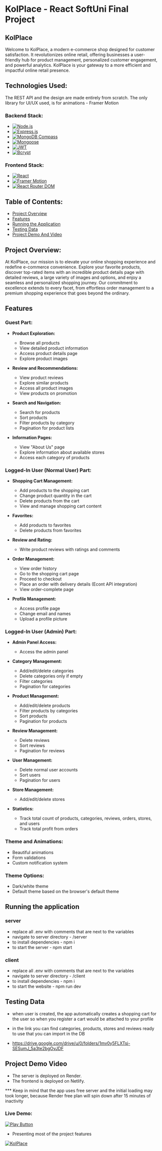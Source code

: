 # KolPlace - React SoftUni Final Project

## KolPlace
Welcome to KolPlace, a modern e-commerce shop designed for customer satisfaction. It revolutionizes online retail, offering businesses a user-friendly hub for product management, personalized customer engagement, and powerful analytics. KolPlace is your gateway to a more efficient and impactful online retail presence.

## Technologies Used:

The REST API and the design are made entirely from scratch. The only library for UI/UX used, is for animations - Framer Motion

### Backend Stack:
- [![Node.js](https://img.shields.io/badge/Node.js-✓-green)](https://nodejs.org/)
- [![Express.js](https://img.shields.io/badge/Express.js-✓-lightgrey)](https://expressjs.com/)
- [![MongoDB Compass](https://img.shields.io/badge/MongoDB_Compass-4DB33D)](https://www.mongodb.com/products/compass)
- [![Mongoose](https://img.shields.io/badge/Mongoose-5.13.2-orange)](https://mongoosejs.com/)
- [![JWT](https://img.shields.io/badge/JWT-✓-blue)](https://jwt.io/)
- [![Bcrypt](https://img.shields.io/badge/Bcrypt-✓-blueviolet)](https://www.npmjs.com/package/bcrypt)

### Frontend Stack:
- [![React](https://img.shields.io/badge/React-✓-blue)](https://reactjs.org/)
- [![Framer Motion](https://img.shields.io/badge/Framer_Motion-✓-brightgreen)](https://www.framer.com/motion/)
- [![React Router DOM](https://img.shields.io/badge/React_Router_DOM-✓-brightgreen)](https://reactrouter.com/web/guides/quick-start)


## Table of Contents:

- [Project Overview](#project-overview)
- [Features](#features)
- [Running the Application](#running-the-application)
- [Testing Data](#testing-data)
- [Project Demo And Video](#project-demo-video)

## Project Overview:

At KolPlace, our mission is to elevate your online shopping experience and redefine e-commerce convenience. Explore your favorite products, discover top-rated items with an incredible product details page with detailed reviews, a large variety of images and options, and enjoy a seamless and personalized shopping journey. Our commitment to excellence extends to every facet, from effortless order management to a premium shopping experience that goes beyond the ordinary.

## Features

### Guest Part:

- **Product Exploration:**
  - Browse all products
  - View detailed product information
  - Access product details page
  - Explore product images

- **Review and Recommendations:**
  - View product reviews
  - Explore similar products
  - Access all product images
  - View products on promotion

- **Search and Navigation:**
  - Search for products
  - Sort products
  - Filter products by category
  - Pagination for product lists

- **Information Pages:**
  - View "About Us" page
  - Explore information about available stores
  - Access each category of products

### Logged-In User (Normal User) Part:

- **Shopping Cart Management:**
  - Add products to the shopping cart
  - Change product quantity in the cart
  - Delete products from the cart
  - View and manage shopping cart content

- **Favorites:**
  - Add products to favorites
  - Delete products from favorites

- **Review and Rating:**
  - Write product reviews with ratings and comments

- **Order Management:**
  - View order history
  - Go to the shopping cart page
  - Proceed to checkout
  - Place an order with delivery details (Econt API integration)
  - View order-complete page

- **Profile Management:**
  - Access profile page
  - Change email and names
  - Upload a profile picture

### Logged-In User (Admin) Part:

- **Admin Panel Access:**
  - Access the admin panel

- **Category Management:**
  - Add/edit/delete categories
  - Delete categories only if empty
  - Filter categories
  - Pagination for categories

- **Product Management:**
  - Add/edit/delete products
  - Filter products by categories
  - Sort products
  - Pagination for products

- **Review Management:**
  - Delete reviews
  - Sort reviews
  - Pagination for reviews

- **User Management:**
  - Delete normal user accounts
  - Sort users
  - Pagination for users

- **Store Management:**
  - Add/edit/delete stores

- **Statistics:**
  - Track total count of products, categories, reviews, orders, stores, and users
  - Track total profit from orders
 

### Theme and Animations:
  - Beautiful animations
  - Form validations
  - Custom notification system

### Theme Options:
  - Dark/white theme
  - Default theme based on the browser's default theme


## Running the application

  
  ### server
  - replace all .env with comments that are next to the variables
  - navigate to server directory - /server
  - to install dependencies - npm i
  - to start the server - npm start
 
  ### client
  - replace all .env with comments that are next to the variables
  - navigate to server directory - /client
  - to install dependencies - npm i
  - to start the website - npm run dev


 
## Testing Data
 - when user is created, the app automatically creates a shopping cart for the user so when you register a cart would be attached to your profile
   
 - in the link you can find categories, products, stores and reviews ready to use that you can import in the DB
 - https://drive.google.com/drive/u/0/folders/1mv0y5FLXTsj-SESumJ_5a3te2bgOvJDF

## Project Demo Video
 - The server is deployed on Render.
 - The frontend is deployed on Netlify.

*** Keep in mind that the app uses free server and the initial loading may took longer, because Render free plan will spin down after 15 minutes of inactivity 
### Live Demo: 

[<img alt="Play Button" src="https://user-images.githubusercontent.com/114406139/211439129-37c7a037-dde4-49d6-bf62-4ffc4f315fa9.PNG" />](https://kolplace.netlify.app/)

- Presenting most of the project features
  
[![KolPlace](https://i.ibb.co/J2TgbYF/Screenshot-2023-12-11-at-01-41-18-Kol-Place-Your-Shopping-Place.png)](https://www.youtube.com/watch?v=3UA_EBMePz8)




